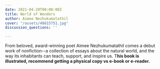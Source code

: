 ```yaml
---
date: 2021-04-20T00:00:00Z
title: World of Wonders
author: Aimee Nezhukumatathil
cover: "/assets/48615751.jpg"
discussion_questions: ''

---
```

From beloved, award-winning poet Aimee Nezhukumatathil comes a debut work of nonfiction--a collection of essays about the natural world, and the way its inhabitants can teach, support, and inspire us. T**his book is illustrated, recommend getting a physical copy vs e-book or e-reader.**